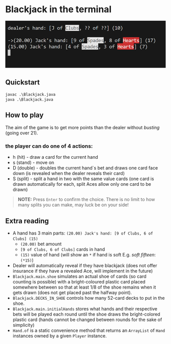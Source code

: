 # Blackjack in the terminal

![screenshot](./screenshot.png)

## Quickstart
```console
javac .\Blackjack.java
java .\Blackjack.java
```
## How to play
The aim of the game is to get more points than the dealer without *busting* (going over 21).
### the player can do one of 4 actions:
- h (hit) - draw a card for the current hand
- s (stand) - move on
- D (double) - doubles the current hand`s bet and draws one card face down (is revealed when the dealer reveals their card)
- S (split) - split a hand in two with the same value cards (one card is drawn automatically for each, split Aces allow only one card to be drawn)

> **NOTE:** Press `Enter` to confirm the choice. There is no limit to how many splits you can make, may luck be on your side!

## Extra reading
- A hand has 3 main parts: `(20.00) Jack's hand: [9 of Clubs, 6 of Clubs] (15)`
    - `(20.00)` bet amount
    - `[9 of Clubs, 6 of Clubs]` cards in hand
    - `(15)` value of hand (will show an `*` if hand is soft E.g. *soft fifteen*: `(*15)`)
- Dealer will automatically reveal if they have blackjack (does not offer insurance if they have a revealed Ace, will implement in the future)
- `Blackjack.main.shoe` simulates an actual shoe of cards (so card counting is possible) with a bright-coloured plastic card placed somewhere between so that at least 1/8 of the shoe remains when it gets drawn (does not get placed past the halfway point).
- `Blackjack.DECKS_IN_SHOE` controls how many 52-card decks to put in the shoe.
- `Blackjack.main.initialHands` stores what hands and their respective bets will be played each round until the shoe draws the bright-colored plastic card (hands cannot be changed between rounds for the sake of simplicity)
- `Hand.of` is a static convenience method that returns an `ArrayList` of `Hand` instances owned by a given `Player` instance.